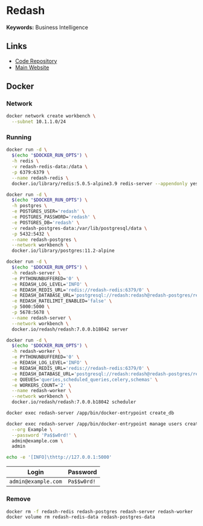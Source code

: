 # Redash

**Keywords:** Business Intelligence

## Links

- [Code Repository](https://github.com/getredash/redash)
- [Main Website](https://redash.io/)

## Docker

### Network

```sh
docker network create workbench \
  --subnet 10.1.1.0/24
```

### Running

```sh
docker run -d \
  $(echo "$DOCKER_RUN_OPTS") \
  -h redis \
  -v redash-redis-data:/data \
  -p 6379:6379 \
  --name redash-redis \
  docker.io/library/redis:5.0.5-alpine3.9 redis-server --appendonly yes
```

```sh
docker run -d \
  $(echo "$DOCKER_RUN_OPTS") \
  -h postgres \
  -e POSTGRES_USER='redash' \
  -e POSTGRES_PASSWORD='redash' \
  -e POSTGRES_DB='redash' \
  -v redash-postgres-data:/var/lib/postgresql/data \
  -p 5432:5432 \
  --name redash-postgres \
  --network workbench \
  docker.io/library/postgres:11.2-alpine
```

```sh
docker run -d \
  $(echo "$DOCKER_RUN_OPTS") \
  -h redash-server \
  -e PYTHONUNBUFFERED='0' \
  -e REDASH_LOG_LEVEL='INFO' \
  -e REDASH_REDIS_URL='redis://redash-redis:6379/0' \
  -e REDASH_DATABASE_URL='postgresql://redash:redash@redash-postgres/redash' \
  -e REDASH_RATELIMIT_ENABLED='false' \
  -p 5000:5000 \
  -p 5678:5678 \
  --name redash-server \
  --network workbench \
  docker.io/redash/redash:7.0.0.b18042 server
```

```sh
docker run -d \
  $(echo "$DOCKER_RUN_OPTS") \
  -h redash-worker \
  -e PYTHONUNBUFFERED='0' \
  -e REDASH_LOG_LEVEL='INFO' \
  -e REDASH_REDIS_URL='redis://redash-redis:6379/0' \
  -e REDASH_DATABASE_URL='postgresql://redash:redash@redash-postgres/redash' \
  -e QUEUES='queries,scheduled_queries,celery,schemas' \
  -e WORKERS_COUNT='2' \
  --name redash-worker \
  --network workbench \
  docker.io/redash/redash:7.0.0.b18042 scheduler
```

```sh
docker exec redash-server /app/bin/docker-entrypoint create_db
```

```sh
docker exec redash-server /app/bin/docker-entrypoint manage users create_root \
  --org Example \
  --password 'Pa$$w0rd!' \
  admin@example.com \
  admin
```

```sh
echo -e '[INFO]\thttp://127.0.0.1:5000'
```

| Login               | Password    |
| ------------------- | ----------- |
| `admin@example.com` | `Pa$$w0rd!` |

### Remove

```sh
docker rm -f redash-redis redash-postgres redash-server redash-worker
docker volume rm redash-redis-data redash-postgres-data
```
